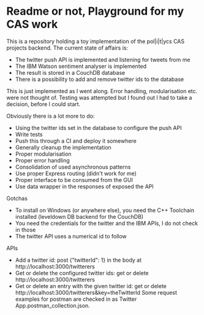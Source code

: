 # Readme or not, Playground for my CAS work
This is a repository holding a toy implementation of the pol|i|t|ycs CAS projects backend. The current state of affairs is:
* The twitter push API is implemented and listening for tweets from me
* The IBM Watson sentiment analyser is implemented
* The result is stored in a CouchDB database
* There is a possibility to add and remove twitter ids to the database

This is just implemented as I went along. Error handling, modularisation etc. were not thought of. Testing was attempted but I found out I had to take a decision, before I could start.

Obviously there is a lot more to do:
* Using the twitter ids set in the database to configure the push API
* Write tests
* Push this through a CI and deploy it somewhere
* Generally cleanup the implementation
* Proper modularisation
* Proper error handling
* Consolidation of used asynchronous patterns
* Use proper Express routing (didn't work for me)
* Proper interface to be consumed from the GUI
* Use data wrapper in the responses of exposed the API

Gotchas
* To install on Windows (or anywhere else), you need the C++ Toolchain installed (leveldown DB backend for the CouchDB)
* You need the credentials for the twitter and the IBM APIs, I do not check in those
* The twitter API uses a numerical id to follow

APIs
* Add a twitter id: post {"twitterId": 1} in the body at http://localhost:3000/twitterers
* Get or delete the configured twitter ids: get or delete http://localhost:3000/twitterers
* Get or delete an entry with the given twitter id: get or delete http://localhost:3000/twitterers&key=theTwitterId
Some request examples for postman are checked in as Twitter App.postman_collection.json.